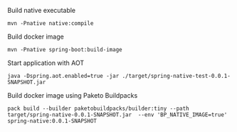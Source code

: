 Build native executable
```shell
mvn -Pnative native:compile
```

Build docker image
```shell
mvn -Pnative spring-boot:build-image
```

Start application with AOT 
```shell
java -Dspring.aot.enabled=true -jar ./target/spring-native-test-0.0.1-SNAPSHOT.jar
```

Build docker image using Paketo Buildpacks
```shell 
pack build --builder paketobuildpacks/builder:tiny --path target/spring-native-0.0.1-SNAPSHOT.jar  --env 'BP_NATIVE_IMAGE=true' spring-native:0.0.1-SNAPSHOT
```